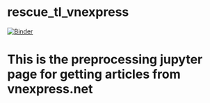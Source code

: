 # rescue_tl_vnexpress

[![Binder](https://mybinder.org/badge.svg)](https://mybinder.org/v2/gh/Ihsara/rescue_tl_vnexpress/master)

# This is the preprocessing jupyter page for getting articles from vnexpress.net
